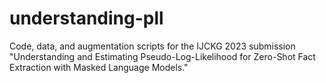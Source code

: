 # understanding-pll
Code, data, and augmentation scripts for the IJCKG 2023 submission "Understanding and Estimating Pseudo-Log-Likelihood for Zero-Shot Fact Extraction with Masked Language Models."
